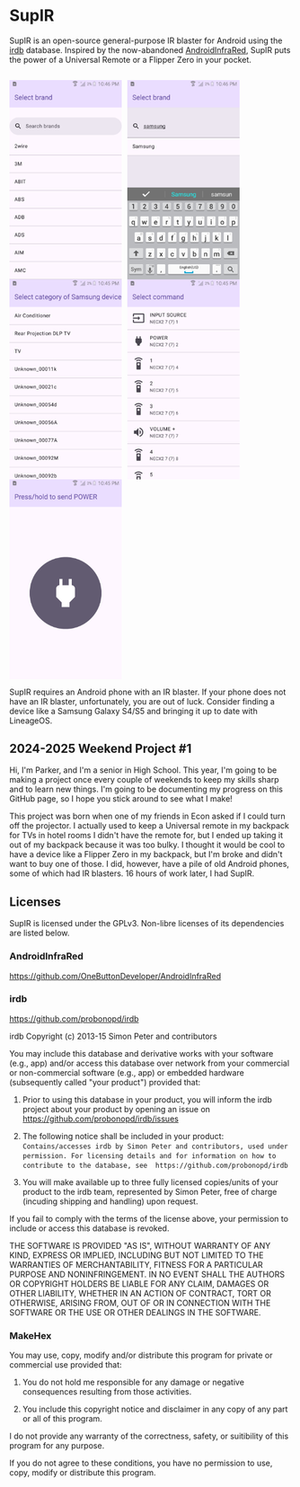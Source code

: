 # SupIR

SupIR is an open-source general-purpose IR blaster for Android using the [irdb](https://github.com/probonopd/irdb) database. Inspired by the now-abandoned [AndroidInfraRed](https://github.com/OneButtonDeveloper/AndroidInfraRed), SupIR puts the power of a Universal Remote or a Flipper Zero in your pocket.

<p style="float: left;">
    <img src="./screengrab/1.png" width="200" style="float: left; margin-right: 10px;">
    <img src="./screengrab/2.png" width="200" style="float: left; margin-right: 10px;">
    <img src="./screengrab/3.png" width="200" style="float: left; margin-right: 10px;">
    <img src="./screengrab/4.png" width="200" style="float: left; margin-right: 10px;">
    <img src="./screengrab/5.png" width="200" style="float: left; margin-right: 10px;">
</p>

SupIR requires an Android phone with an IR blaster. If your phone does not have an IR blaster, unfortunately, you are out of luck. Consider finding a device like a Samsung Galaxy S4/S5 and bringing it up to date with LineageOS.

## 2024-2025 Weekend Project #1

Hi, I'm Parker, and I'm a senior in High School. This year, I'm going to be making a project once every couple of weekends to keep my skills sharp and to learn new things. I'm going to be documenting my progress on this GitHub page, so I hope you stick around to see what I make!

This project was born when one of my friends in Econ asked if I could turn off the projector. I actually used to keep a Universal remote in my backpack for TVs in hotel rooms I didn't have the remote for, but I ended up taking it out of my backpack because it was too bulky. I thought it would be cool to have a device like a Flipper Zero in my backpack, but I'm broke and didn't want to buy one of those. I did, however, have a pile of old Android phones, some of which had IR blasters. 16 hours of work later, I had SupIR.

## Licenses

SupIR is licensed under the GPLv3. Non-libre licenses of its dependencies are listed below.

### AndroidInfraRed

https://github.com/OneButtonDeveloper/AndroidInfraRed

### irdb

https://github.com/probonopd/irdb

irdb
Copyright (c) 2013-15 Simon Peter and contributors

You may include this database and derivative works with your software (e.g., app) and/or
access this database over network from your commercial or non-commercial
software (e.g., app) or embedded hardware (subsequently called "your product")
provided that:

1. Prior to using this database in your product, you will inform the irdb
   project about your product by opening an issue on
   https://github.com/probonopd/irdb/issues

2. The following notice shall be included in your product:
   `Contains/accesses irdb by Simon Peter and contributors, used under permission.
   For licensing details and for information on how to contribute to the database, see 
   https://github.com/probonopd/irdb`

3. You will make available up to three fully licensed copies/units of your product
   to the irdb team, represented by Simon Peter, free of charge
   (incuding shipping and handling) upon request.

If you fail to comply with the terms of the license above, your permission to
include or access this database is revoked.

THE SOFTWARE IS PROVIDED "AS IS", WITHOUT WARRANTY OF ANY KIND, EXPRESS OR
IMPLIED, INCLUDING BUT NOT LIMITED TO THE WARRANTIES OF MERCHANTABILITY,
FITNESS FOR A PARTICULAR PURPOSE AND NONINFRINGEMENT. IN NO EVENT SHALL THE
AUTHORS OR COPYRIGHT HOLDERS BE LIABLE FOR ANY CLAIM, DAMAGES OR OTHER
LIABILITY, WHETHER IN AN ACTION OF CONTRACT, TORT OR OTHERWISE, ARISING FROM,
OUT OF OR IN CONNECTION WITH THE SOFTWARE OR THE USE OR OTHER DEALINGS IN THE
SOFTWARE.

### MakeHex

You may use, copy, modify and/or distribute this program for private or
commercial use provided that:

1)  You do not hold me responsible for any damage or negative consequences
    resulting from those activities.

2)  You include this copyright notice and disclaimer in any copy of any part
    or all of this program.

I do not provide any warranty of the correctness, safety, or suitibility of
this program for any purpose.

If you do not agree to these conditions, you have no permission to use, copy,
modify or distribute this program.
